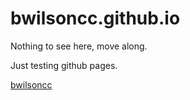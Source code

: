 # bwilsoncc.github.io

Nothing to see here, move along.

Just testing github pages.

[bwilsoncc](https://bwilsoncc.github.io)

